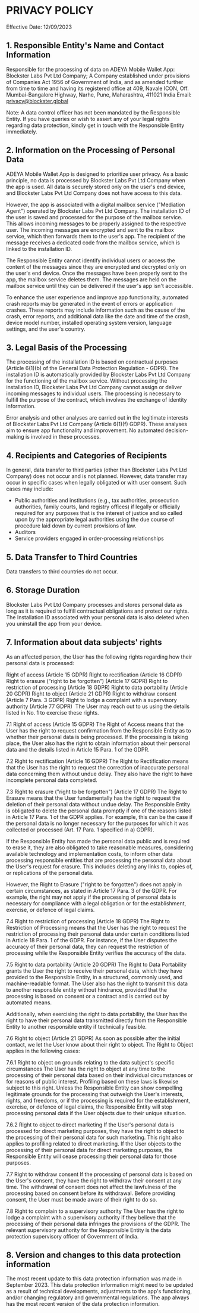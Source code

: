 # PRIVACY POLICY

Effective Date: 12/09/2023

## 1. Responsible Entity's Name and Contact Information
Responsible for the processing of data on ADEYA Mobile Wallet App: Blockster Labs Pvt Ltd Company; A Company established under provisions of Companies Act 1956 of Government of India, and as amended further from time to time and having its registered office at 409, Navale ICON, Off. Mumbai-Bangalore Highway, Narhe, Pune, Maharashtra, 411021 India
Email: privacy@blockster.global

Note: A data control officer has not been mandated by the Responsible Entity. If you have queries or wish to assert any of your legal rights regarding data protection, kindly get in touch with the Responsible Entity immediately.

## 2. Information on the Processing of Personal Data
ADEYA Mobile Wallet App is designed to prioritize user privacy. As a basic principle, no data is processed by Blockster Labs Pvt Ltd Company when the app is used. All data is securely stored only on the user's end device, and Blockster Labs Pvt Ltd Company does not have access to this data.

However, the app is associated with a digital mailbox service ("Mediation Agent") operated by Blockster Labs Pvt Ltd Company. The installation ID of the user is saved and processed for the purpose of the mailbox service. This allows incoming messages to be properly assigned to the respective user. The incoming messages are encrypted and sent to the mailbox service, which then forwards them to the user's app. The recipient of the message receives a dedicated code from the mailbox service, which is linked to the installation ID.

The Responsible Entity cannot identify individual users or access the content of the messages since they are encrypted and decrypted only on the user's end device.  Once the messages have been properly sent to the app, the mailbox service deletes them. The messages are held on the mailbox service until they can be delivered if the user's app isn't accessible.  

To enhance the user experience and improve app functionality, automated crash reports may be generated in the event of errors or application crashes. These reports may include information such as the cause of the crash, error reports, and additional data like the date and time of the crash, device model number, installed operating system version, language settings, and the user's country.


## 3. Legal Basis of the Processing
The processing of the installation ID is based on contractual purposes (Article 6(1)(b) of the General Data Protection Regulation - GDPR). The installation ID is automatically provided by Blockster Labs Pvt Ltd Company for the functioning of the mailbox service. Without processing the installation ID, Blockster Labs Pvt Ltd Company cannot assign or deliver incoming messages to individual users. The processing is necessary to fulfill the purpose of the contract, which involves the exchange of identity information.

Error analysis and other analyses are carried out in the legitimate interests of Blockster Labs Pvt Ltd Company (Article 6(1)(f) GDPR). These analyses aim to ensure app functionality and improvement. No automated decision-making is involved in these processes.

## 4. Recipients and Categories of Recipients
In general, data transfer to third parties (other than Blockster Labs Pvt Ltd Company) does not occur and is not planned. However, data transfer may occur in specific cases when legally obligated or with user consent. Such cases may include:
- Public authorities and institutions (e.g., tax authorities, prosecution authorities, family courts, land registry offices) if legally or officially required for any purposes that is the interest of justice and so called upon by the appropriate legal authorities using the due course of procedure laid down by current provisions of law.
- Auditors
- Service providers engaged in order-processing relationships

## 5. Data Transfer to Third Countries
Data transfers to third countries do not occur.

## 6. Storage Duration
Blockster Labs Pvt Ltd Company processes and stores personal data as long as it is required to fulfill contractual obligations and protect our rights. The Installation ID associated with your personal data is also deleted when you uninstall the app from your device.

## 7. Information about data subjects' rights

As an affected person, the User has the following rights regarding how their personal data is processed:

Right of access (Article 15 GDPR)
Right to rectification (Article 16 GDPR)
Right to erasure (“right to be forgotten”) (Article 17 GDPR)
Right to restriction of processing (Article 18 GDPR)
Right to data portability (Article 20 GDPR)
Right to object (Article 21 GDPR)
Right to withdraw consent (Article 7 Para. 3 GDPR)
Right to lodge a complaint with a supervisory authority (Article 77 GDPR)
‍
The User may reach out to us using the details listed in No. 1 to exercise these rights.

7.1 Right of access (Article 15 GDPR)
The Right of Access means that the User has the right to request confirmation from the Responsible Entity as to whether their personal data is being processed. If the processing is taking place, the User also has the right to obtain information about their personal data and the details listed in Article 15 Para. 1 of the GDPR.

7.2 Right to rectification (Article 16 GDPR)
The Right to Rectification means that the User has the right to request the correction of inaccurate personal data concerning them without undue delay. They also have the right to have incomplete personal data completed.

7.3 Right to erasure ("right to be forgotten") (Article 17 GDPR)
The Right to Erasure means that the User fundamentally has the right to request the deletion of their personal data without undue delay. The Responsible Entity is obligated to delete the personal data promptly if one of the reasons listed in Article 17 Para. 1 of the GDPR applies. For example, this can be the case if the personal data is no longer necessary for the purposes for which it was collected or processed (Art. 17 Para. 1 specified in a) GDPR).

If the Responsible Entity has made the personal data public and is required to erase it, they are also obligated to take reasonable measures, considering available technology and implementation costs, to inform other data processing responsible entities that are processing the personal data about the User's request for erasure. This includes deleting any links to, copies of, or replications of the personal data.

However, the Right to Erasure ("right to be forgotten") does not apply in certain circumstances, as stated in Article 17 Para. 3 of the GDPR. For example, the right may not apply if the processing of personal data is necessary for compliance with a legal obligation or for the establishment, exercise, or defence of legal claims.

7.4 Right to restriction of processing (Article 18 GDPR)
The Right to Restriction of Processing means that the User has the right to request the restriction of processing their personal data under certain conditions listed in Article 18 Para. 1 of the GDPR. For instance, if the User disputes the accuracy of their personal data, they can request the restriction of processing while the Responsible Entity verifies the accuracy of the data.

7.5 Right to data portability (Article 20 GDPR)
The Right to Data Portability grants the User the right to receive their personal data, which they have provided to the Responsible Entity, in a structured, commonly used, and machine-readable format. The User also has the right to transmit this data to another responsible entity without hindrance, provided that the processing is based on consent or a contract and is carried out by automated means.

Additionally, when exercising the right to data portability, the User has the right to have their personal data transmitted directly from the Responsible Entity to another responsible entity if technically feasible.

7.6 Right to object (Article 21 GDPR)
As soon as possible after the initial contact, we let the User know about their right to object. The Right to Object applies in the following cases:

7.6.1 Right to object on grounds relating to the data subject's specific circumstances
The User has the right to object at any time to the processing of their personal data based on their individual circumstances or for reasons of public interest. Profiling based on these laws is likewise subject to this right. Unless the Responsible Entity can show compelling legitimate grounds for the processing that outweigh the User's interests, rights, and freedoms, or if the processing is required for the establishment, exercise, or defence of legal claims, the Responsible Entity will stop processing personal data if the User objects due to their unique situation.

7.6.2 Right to object to direct marketing
If the User's personal data is processed for direct marketing purposes, they have the right to object to the processing of their personal data for such marketing. This right also applies to profiling related to direct marketing. If the User objects to the processing of their personal data for direct marketing purposes, the Responsible Entity will cease processing their personal data for those purposes.

7.7 Right to withdraw consent
If the processing of personal data is based on the User's consent, they have the right to withdraw their consent at any time. The withdrawal of consent does not affect the lawfulness of the processing based on consent before its withdrawal. Before providing consent, the User must be made aware of their right to do so.

7.8 Right to complain to a supervisory authority
The User has the right to lodge a complaint with a supervisory authority if they believe that the processing of their personal data infringes the provisions of the GDPR. The relevant supervisory authority for the Responsible Entity is the data protection supervisory officer of Government of India.

## 8. Version and changes to this data protection information
The most recent update to this data protection information was made in September 2023. This data protection information might need to be updated as a result of technical developments, adjustments to the app's functioning, and/or changing regulatory and governmental regulations. The app always has the most recent version of the data protection information.


<link rel="stylesheet" type="text/css" href="src/styles/markdown.css">
